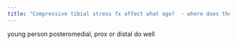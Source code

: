 ```yaml
---
title: "Compressive tibial stress fx affect what age?  - where does these occur?  - good or bad?"
---
```

young person
posteromedial, prox or distal 
do well

